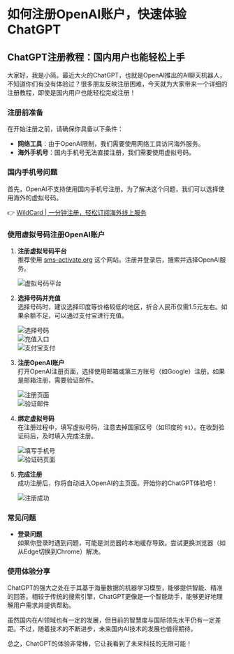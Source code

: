 # 如何注册OpenAI账户，快速体验ChatGPT

## ChatGPT注册教程：国内用户也能轻松上手

大家好，我是小简。最近大火的ChatGPT，也就是OpenAI推出的AI聊天机器人，不知道你们有没有体验过？很多朋友反映注册困难，今天就为大家带来一个详细的注册教程，即使是国内用户也能轻松完成注册！

### 注册前准备

在开始注册之前，请确保你具备以下条件：

- **网络工具**：由于OpenAI限制，我们需要使用网络工具访问海外服务。
- **海外手机号**：国内手机号无法直接注册，我们需要使用虚拟号码。

### 国内手机号问题

首先，OpenAI不支持使用国内手机号注册。为了解决这个问题，我们可以选择使用海外的虚拟号码。

👉 [WildCard | 一分钟注册，轻松订阅海外线上服务](https://bbtdd.com/WildCard)

### 使用虚拟号码注册OpenAI账户

1. **注册虚拟号码平台**  
   推荐使用 [sms-activate.org](https://sms-activate.org/) 这个网站。注册并登录后，搜索并选择OpenAI服务。

   ![虚拟号码平台](https://segmentfault.com/img/remote/1460000043030450)

2. **选择号码并充值**  
   选择号码时，建议选择印度等价格较低的地区，折合人民币仅需1.5元左右。如果余额不足，可以通过支付宝进行充值。

   ![选择号码](https://segmentfault.com/img/remote/1460000043030451)  
   ![充值入口](https://segmentfault.com/img/remote/1460000043030453)  
   ![支付宝支付](https://segmentfault.com/img/remote/1460000043030454)

3. **注册OpenAI账户**  
   打开OpenAI注册页面，选择使用邮箱或第三方账号（如Google）注册。如果是邮箱注册，需要验证邮件。

   ![注册页面](https://segmentfault.com/img/remote/1460000043030456)  
   ![验证邮件](https://segmentfault.com/img/remote/1460000043030460)

4. **绑定虚拟号码**  
   在注册过程中，填写虚拟号码，注意去掉国家区号（如印度的 `91`）。在收到验证码后，及时填入完成注册。

   ![填写手机号](https://segmentfault.com/img/remote/1460000043030464)  
   ![验证码页面](https://segmentfault.com/img/remote/1460000043030467)

5. **完成注册**  
   成功注册后，你将自动进入OpenAI的主页面。开始你的ChatGPT体验吧！

   ![注册成功](https://segmentfault.com/img/remote/1460000043030470)

### 常见问题

- **登录问题**  
  如果你登录时遇到问题，可能是浏览器的本地缓存导致。尝试更换浏览器（如从Edge切换到Chrome）解决。

### 使用体验分享

ChatGPT的强大之处在于其基于海量数据的机器学习模型，能够提供智能、精准的回答。相较于传统的搜索引擎，ChatGPT更像是一个智能助手，能够更好地理解用户需求并提供帮助。

虽然国内在AI领域也有一定的发展，但目前的智慧度与国际领先水平仍有一定差距。不过，随着技术的不断进步，未来国内AI技术的发展也值得期待。

总之，ChatGPT的体验非常棒，它让我看到了未来科技的无限可能！